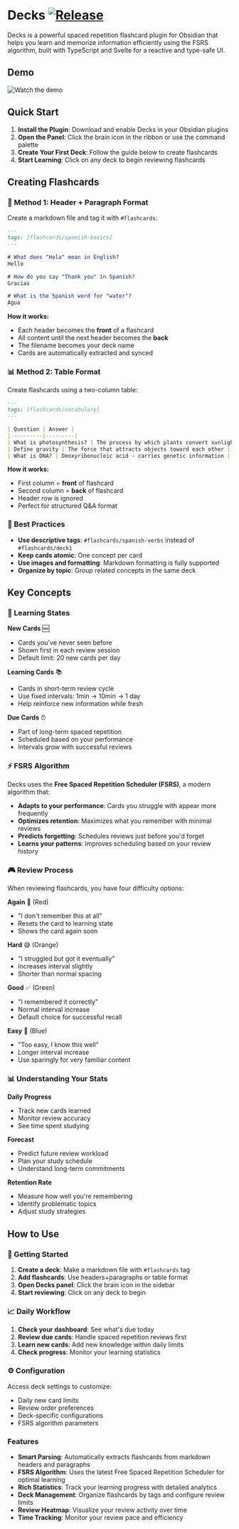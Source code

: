 # Decks [![Release](https://github.com/dscherdi/decks/actions/workflows/release.yml/badge.svg)](https://github.com/dscherdi/decks/actions/workflows/release.yml)

Decks is a powerful spaced repetition flashcard plugin for Obsidian that helps you learn and memorize information efficiently using the FSRS algorithm, built with TypeScript and Svelte for a reactive and type-safe UI.

## Demo

![Watch the demo](./decks_showcase.gif)

## Quick Start

1. **Install the Plugin**: Download and enable Decks in your Obsidian plugins
2. **Open the Panel**: Click the brain icon in the ribbon or use the command palette
3. **Create Your First Deck**: Follow the guide below to create flashcards
4. **Start Learning**: Click on any deck to begin reviewing flashcards

## Creating Flashcards

### 📝 Method 1: Header + Paragraph Format

Create a markdown file and tag it with `#flashcards`:

```markdown
---
tags: [flashcards/spanish-basics]
---

# What does "Hola" mean in English?
Hello

# How do you say "Thank you" in Spanish?
Gracias

# What is the Spanish word for "water"?
Agua
```

**How it works:**
- Each header becomes the **front** of a flashcard
- All content until the next header becomes the **back**
- The filename becomes your deck name
- Cards are automatically extracted and synced

### 📊 Method 2: Table Format

Create flashcards using a two-column table:

```markdown
---
tags: [flashcards/vocabulary]
---

| Question | Answer |
|----------|---------|
| What is photosynthesis? | The process by which plants convert sunlight into energy |
| Define gravity | The force that attracts objects toward each other |
| What is DNA? | Deoxyribonucleic acid - carries genetic information |
```

**How it works:**
- First column = **front** of flashcard
- Second column = **back** of flashcard
- Header row is ignored
- Perfect for structured Q&A format

### 🎯 Best Practices

- **Use descriptive tags**: `#flashcards/spanish-verbs` instead of `#flashcards/deck1`
- **Keep cards atomic**: One concept per card
- **Use images and formatting**: Markdown formatting is fully supported
- **Organize by topic**: Group related concepts in the same deck

## Key Concepts

### 🧠 Learning States

**New Cards** 🆕
- Cards you've never seen before
- Shown first in each review session
- Default limit: 20 new cards per day

**Learning Cards** 📚
- Cards in short-term review cycle
- Use fixed intervals: 1min → 10min → 1 day
- Help reinforce new information while fresh

**Due Cards** ⏰
- Part of long-term spaced repetition
- Scheduled based on your performance
- Intervals grow with successful reviews

### ⚡ FSRS Algorithm

Decks uses the **Free Spaced Repetition Scheduler (FSRS)**, a modern algorithm that:

- **Adapts to your performance**: Cards you struggle with appear more frequently
- **Optimizes retention**: Maximizes what you remember with minimal reviews
- **Predicts forgetting**: Schedules reviews just before you'd forget
- **Learns your patterns**: Improves scheduling based on your review history

### 🎮 Review Process

When reviewing flashcards, you have four difficulty options:

**Again** 🔄 (Red)
- "I don't remember this at all"
- Resets the card to learning state
- Shows the card again soon

**Hard** 😅 (Orange)
- "I struggled but got it eventually"
- Increases interval slightly
- Shorter than normal spacing

**Good** ✅ (Green)
- "I remembered it correctly"
- Normal interval increase
- Default choice for successful recall

**Easy** 🚀 (Blue)
- "Too easy, I know this well"
- Longer interval increase
- Use sparingly for very familiar content

### 📊 Understanding Your Stats

**Daily Progress**
- Track new cards learned
- Monitor review accuracy
- See time spent studying

**Forecast**
- Predict future review workload
- Plan your study schedule
- Understand long-term commitments

**Retention Rate**
- Measure how well you're remembering
- Identify problematic topics
- Adjust study strategies

## How to Use

### 🚀 Getting Started

1. **Create a deck**: Make a markdown file with `#flashcards` tag
2. **Add flashcards**: Use headers+paragraphs or table format
3. **Open Decks panel**: Click the brain icon in the sidebar
4. **Start reviewing**: Click on any deck to begin

### 📈 Daily Workflow

1. **Check your dashboard**: See what's due today
2. **Review due cards**: Handle spaced repetition reviews first
3. **Learn new cards**: Add new knowledge within daily limits
4. **Check progress**: Monitor your learning statistics

### ⚙️ Configuration

Access deck settings to customize:
- Daily new card limits
- Review order preferences
- Deck-specific configurations
- FSRS algorithm parameters

### Features

- **Smart Parsing**: Automatically extracts flashcards from markdown headers and paragraphs
- **FSRS Algorithm**: Uses the latest Free Spaced Repetition Scheduler for optimal learning
- **Rich Statistics**: Track your learning progress with detailed analytics
- **Deck Management**: Organize flashcards by tags and configure review limits
- **Review Heatmap**: Visualize your review activity over time
- **Time Tracking**: Monitor your review pace and efficiency
